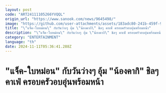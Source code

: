 ```yaml
---
layout: post
code: "ART24111105266YVQQL"
origin_url: "https://www.sanook.com/news/9645498/"
image: "https://github.com/user-attachments/assets/183adc80-241b-459f-93bb-46bc4f896f37"
title: "\"แจ็ค-ใบหม่อน\" กับวันว่างๆ อุ้ม \"น้องคากิ\" ชิลๆ คาเฟ่ ครอบครัวอบอุ่นพร้อมหน้า"
description: "\"แจ็ค-ใบหม่อน\" กับวันว่างๆ อุ้ม \"น้องคากิ\" ชิลๆ คาเฟ่ ครอบครัวอบอุ่นพร้อมหน้าพ่อแม่ลูก"
category: "ENTERTAINMENT"
language: "th"
date: 2024-11-11T05:36:41.288Z
---
```


# "แจ็ค-ใบหม่อน" กับวันว่างๆ อุ้ม "น้องคากิ" ชิลๆ คาเฟ่ ครอบครัวอบอุ่นพร้อมหน้า